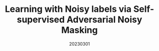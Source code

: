 ---
title: "Learning with Noisy labels via Self-supervised Adversarial Noisy Masking"
date: 20230301
category: "vision"
author_list: "Yuanpeng Tu, Boshen Zhang, Yuxi Li, Liang Liu, Jian Li, Jiangning Zhang, Yabiao Wang, Chengjie Wang, Cai Rong Zhao"
pub_in: "CVPR 2023"
pdf_url: "https://arxiv.org/abs/2302.06805"
code_url: "https://github.com/yuanpengtu/SANM"
img_path1: "LNANM.png"
---